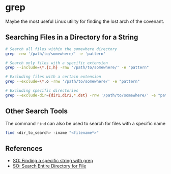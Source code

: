 # grep

Maybe the most useful Linux utility for finding the lost arch of the covenant.

## Searching Files in a Directory for a String

```sh
# Search all files within the somewhere directory
grep -rnw '/path/to/somewhere/' -e 'pattern'

# Search only files with a specific extension
grep --include=\*.{c,h} -rnw '/path/to/somewhere/' -e "pattern"

# Excluding files with a certain extension
grep --exclude=\*.o -rnw '/path/to/somewhere/' -e "pattern"

# Excluding specific directories
grep --exclude-dir={dir1,dir2,*.dst} -rnw '/path/to/somewhere/' -e "pattern"
```

## Other Search Tools

The command `find` can also be used to search for files with a specific name

```sh
find <dir_to_search> -iname "<filename*>"
```

## References

- [SO: Finding a specific string with grep](https://stackoverflow.com/questions/16956810/how-to-find-all-files-containing-specific-text-string-on-linux)
- [SO: Search Entire Directory for File](https://askubuntu.com/questions/89393/how-to-search-entire-hard-drive-for-a-file)